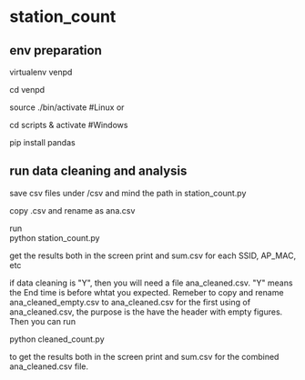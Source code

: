 # station_count

## env preparation  

virtualenv venpd  

cd venpd  

source ./bin/activate #Linux or  

  cd scripts & activate #Windows  

pip install pandas



## run data cleaning and analysis
save csv files under /csv and mind the path in station_count.py

copy .csv and rename as ana.csv

run  
python station_count.py  

get the results both in the screen print and sum.csv for each SSID, AP_MAC, etc

if data cleaning is "Y", then you will need a file ana_cleaned.csv. "Y" means the End time is before whtat you expected. Remeber to copy and rename ana_cleaned_empty.csv to ana_cleaned.csv for the first using of ana_cleaned.csv, the purpose is the have the header with empty figures.  Then you can run  

python cleaned_count.py  

to get the results both in the screen print and sum.csv for the combined ana_cleaned.csv file.

